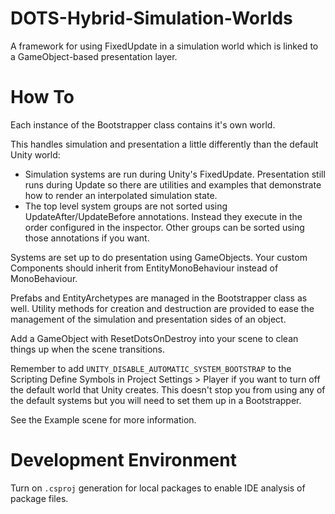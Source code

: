 # DOTS-Hybrid-Simulation-Worlds

A framework for using FixedUpdate in a simulation world which is linked to a GameObject-based presentation layer.

# How To
Each instance of the Bootstrapper class contains it's own world.

This handles simulation and presentation a little differently than the default Unity world:
* Simulation systems are run during Unity's FixedUpdate. Presentation still runs during Update so there are utilities and examples that demonstrate how to render an interpolated simulation state.
* The top level system groups are not sorted using UpdateAfter/UpdateBefore annotations. Instead they execute in the order configured in the inspector. Other groups can be sorted using those annotations if you want.

Systems are set up to do presentation using GameObjects. Your custom Components should inherit from EntityMonoBehaviour instead of MonoBehaviour.

Prefabs and EntityArchetypes are managed in the Bootstrapper class as well. Utility methods for creation and destruction are provided to ease the management of the simulation and presentation sides of an object.

Add a GameObject with ResetDotsOnDestroy into your scene to clean things up when the scene transitions.

Remember to add `UNITY_DISABLE_AUTOMATIC_SYSTEM_BOOTSTRAP` to the Scripting Define Symbols in Project Settings > Player if you want to turn off the default world that Unity creates. This doesn't stop you from using any of the default systems but you will need to set them up in a Bootstrapper.

See the Example scene for more information.

# Development Environment

Turn on `.csproj` generation for local packages to enable IDE analysis of package files.
